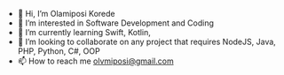 - 👋 Hi, I’m Olamiposi Korede
- 👀 I’m interested in Software Development and Coding
- 🌱 I’m currently learning Swift, Kotlin,
- 💞️ I’m looking to collaborate on any project that requires NodeJS, Java, PHP, Python, C#, OOP
- 📫 How to reach me olvmiposi@gmail.com

<!---
Olvmiposi/Olvmiposi is a ✨ special ✨ repository because its `README.md` (this file) appears on your GitHub profile.
You can click the Preview link to take a look at your changes.
--->

